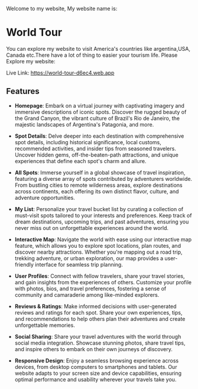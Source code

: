 Welcome to my website,
My website name is:
# World Tour
You can explore my website to visit America's countries like argentina,USA, Canada etc.There have a lot of thing to easier your tourism life.
Please Explore my website:


Live Link: https://world-tour-d6ec4.web.app

## Features

- **Homepage**: Embark on a virtual journey with captivating imagery and immersive descriptions of iconic spots. Discover the rugged beauty of the Grand Canyon, the vibrant culture of Brazil's Rio de Janeiro, the majestic landscapes of Argentina's Patagonia, and more.
  
- **Spot Details**: Delve deeper into each destination with comprehensive spot details, including historical significance, local customs, recommended activities, and insider tips from seasoned travelers. Uncover hidden gems, off-the-beaten-path attractions, and unique experiences that define each spot's charm and allure.

- **All Spots**: Immerse yourself in a global showcase of travel inspiration, featuring a diverse array of spots contributed by adventurers worldwide. From bustling cities to remote wilderness areas, explore destinations across continents, each offering its own distinct flavor, culture, and adventure opportunities.
  
- **My List**: Personalize your travel bucket list by curating a collection of must-visit spots tailored to your interests and preferences. Keep track of dream destinations, upcoming trips, and past adventures, ensuring you never miss out on unforgettable experiences around the world.
  
- **Interactive Map**: Navigate the world with ease using our interactive map feature, which allows you to explore spot locations, plan routes, and discover nearby attractions. Whether you're mapping out a road trip, trekking adventure, or urban exploration, our map provides a user-friendly interface for seamless trip planning.
  
- **User Profiles**: Connect with fellow travelers, share your travel stories, and gain insights from the experiences of others. Customize your profile with photos, bios, and travel preferences, fostering a sense of community and camaraderie among like-minded explorers.
  
- **Reviews & Ratings**: Make informed decisions with user-generated reviews and ratings for each spot. Share your own experiences, tips, and recommendations to help others plan their adventures and create unforgettable memories.
  
- **Social Sharing**: Share your travel adventures with the world through social media integration. Showcase stunning photos, share travel tips, and inspire others to embark on their own journeys of discovery.
  
- **Responsive Design**: Enjoy a seamless browsing experience across devices, from desktop computers to smartphones and tablets. Our website adapts to your screen size and device capabilities, ensuring optimal performance and usability wherever your travels take you.
